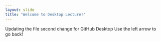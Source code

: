 ```yaml
---
layout: slide
title: "Welcome to Desktop Lecture!"
---
```

Updating the file second change for GitHub Desktop
Use the left arrow to go back!